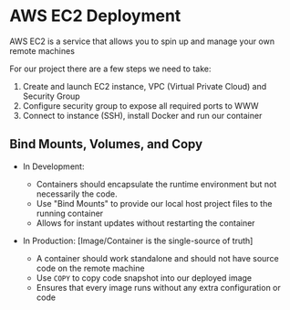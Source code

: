 # AWS EC2 Deployment

AWS EC2 is a service that allows you to spin up and manage your own remote machines

For our project there are a few steps we need to take:

1. Create and launch EC2 instance, VPC (Virtual Private Cloud) and Security Group
2. Configure security group to expose all required ports to WWW
3. Connect to instance (SSH), install Docker and run our container

## Bind Mounts, Volumes, and Copy

- In Development:
    - Containers should encapsulate the runtime environment but not necessarily
    the code.
    - Use "Bind Mounts" to provide our local host project files to the running
    container
    - Allows for instant updates without restarting the container

- In Production: [Image/Container is the single-source of truth]
    - A container should work standalone and should not have source code on the
    remote machine
    - Use `COPY` to copy code snapshot into our deployed image
    - Ensures that every image runs without any extra configuration or code
